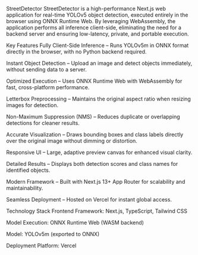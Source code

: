StreetDetector
StreetDetector is a high-performance Next.js web application for real-time YOLOv5 object detection, executed entirely in the browser using ONNX Runtime Web.
By leveraging WebAssembly, the application performs all inference client-side, eliminating the need for a backend server and ensuring low-latency, private, and portable execution.

Key Features
Fully Client-Side Inference – Runs YOLOv5m in ONNX format directly in the browser, with no Python backend required.

Instant Object Detection – Upload an image and detect objects immediately, without sending data to a server.

Optimized Execution – Uses ONNX Runtime Web with WebAssembly for fast, cross-platform performance.

Letterbox Preprocessing – Maintains the original aspect ratio when resizing images for detection.

Non-Maximum Suppression (NMS) – Reduces duplicate or overlapping detections for cleaner results.

Accurate Visualization – Draws bounding boxes and class labels directly over the original image without dimming or distortion.

Responsive UI – Large, adaptive preview canvas for enhanced visual clarity.

Detailed Results – Displays both detection scores and class names for identified objects.

Modern Framework – Built with Next.js 13+ App Router for scalability and maintainability.

Seamless Deployment – Hosted on Vercel for instant global access.

Technology Stack
Frontend Framework: Next.js, TypeScript, Tailwind CSS

Model Execution: ONNX Runtime Web (WASM backend)

Model: YOLOv5m (exported to ONNX)

Deployment Platform: Vercel
